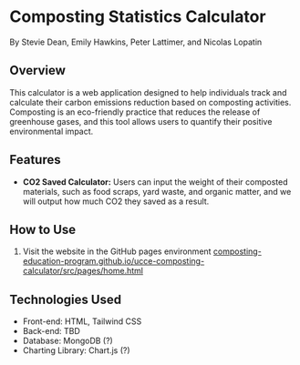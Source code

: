 # Composting Statistics Calculator

By Stevie Dean, Emily Hawkins, Peter Lattimer, and Nicolas Lopatin

## Overview

This calculator is a web application designed to help individuals track and calculate their carbon emissions reduction based on composting activities. Composting is an eco-friendly practice that reduces the release of greenhouse gases, and this tool allows users to quantify their positive environmental impact.

## Features

- **CO2 Saved Calculator:** Users can input the weight of their composted materials, such as food scraps, yard waste, and organic matter, and we will output how much CO2 they saved as a result.

## How to Use

1. Visit the website in the GitHub pages environment [composting-education-program.github.io/ucce-composting-calculator/src/pages/home.html](https://composting-education-program.github.io/ucce-composting-calculator/)
## Technologies Used

- Front-end: HTML, Tailwind CSS
- Back-end: TBD
- Database: MongoDB (?)
- Charting Library: Chart.js (?)
